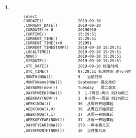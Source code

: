 
**1.**
    
            select 
            CURDATE()               2019-09-10
            ,CURRENT_DATE()         2019-09-10
            ,CURDATE()+ 0           20190910
            ,CURTIME()              15:29:51
            ,CURRENT_TIME()         15:29:51
            ,CURRENT_TIME()+0       152951
            ,CURRENT_TIMESTAMP()    2019-09-10 15:29:51
            ,LOCALTIME()            2019-09-10 15:29:51
            ,NOW()                  2019-09-10 15:29:51
            ,SYSDATE()              2019-09-10 15:29:51
            ,UTC_DATE()             2019-09-10 标准时间
            ,UTC_TIME()             07:29:51 标准时间 差八小时
            ,MONTH(NOW())           9   当前月份
            ,MONTHName(NOW())       September 英文月份
            ,DAYNAME(now())         Tuesday   周二英文
            ,DAYOFWEEK(NOW())       3  1-7周日-周六 则3为周二
            ,WEEKDAY(NOW())         1  0-6周一-周日 则1为周二
            ,WEEK(NOW())            36  从周日开始算起  
            ,WEEK(NOW(),0)          36  从周日开始算起
            ,WEEK(NOW(),1)          37  从周一开始算起
            ,WEEKOFYEAR(NOW())      37  从周一开始算起
            ,DAYOFYEAR(NOW())       253 一年中第几天
            ,DAYOFMONTH(NOW())      10  当月第几天